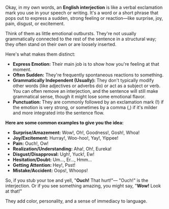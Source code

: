 Okay, in my own words, an **English interjection** is like a verbal exclamation mark you use in your speech or writing. It's a word or a short phrase that pops out to express a sudden, strong feeling or reaction—like surprise, joy, pain, disgust, or excitement.

Think of them as little emotional outbursts. They're not usually grammatically connected to the rest of the sentence in a structural way; they often stand on their own or are loosely inserted.

Here's what makes them distinct:

- **Express Emotion:** Their main job is to show how you're feeling at that moment.
- **Often Sudden:** They're frequently spontaneous reactions to something.
- **Grammatically Independent (Usually):** They don't typically modify other words (like adjectives or adverbs do) or act as a subject or verb. You can often remove an interjection, and the sentence will still make grammatical sense, though it might lose some emotional flavor.
- **Punctuation:** They are commonly followed by an exclamation mark (!) if the emotion is very strong, or sometimes by a comma (,) if it's milder and more integrated into the sentence flow.

**Here are some common examples to give you the idea:**

- **Surprise/Amazement:** Wow!, Oh!, Goodness!, Gosh!, Whoa!
- **Joy/Excitement:** Hurray!, Woo-hoo!, Yay!, Yippee!
- **Pain:** Ouch!, Ow!
- **Realization/Understanding:** Aha!, Oh!, Eureka!
- **Disgust/Disapproval:** Ugh!, Yuck!, Ew!
- **Hesitation/Doubt:** Um..., Er..., Hmm...
- **Getting Attention:** Hey!, Psst!
- **Mistake/Accident:** Oops!, Whoops!

So, if you stub your toe and yell, "**Ouch!** That hurt!"— "Ouch!" is the interjection. Or if you see something amazing, you might say, "**Wow!** Look at that!"

They add color, personality, and a sense of immediacy to language.